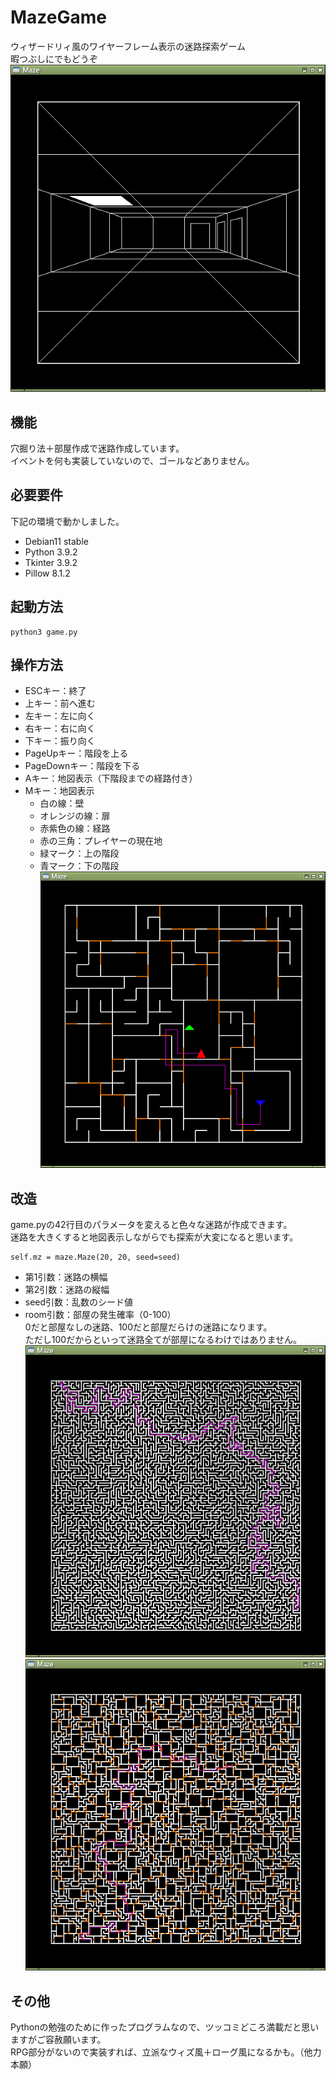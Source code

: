 # MazeGame
ウィザードリィ風のワイヤーフレーム表示の迷路探索ゲーム  
暇つぶしにでもどうぞ  
![Maze3D](Screenshot_3D.png)

## 機能
穴掘り法＋部屋作成で迷路作成しています。  
イベントを何も実装していないので、ゴールなどありません。

## 必要要件
下記の環境で動かしました。  

- Debian11 stable  
- Python 3.9.2  
- Tkinter 3.9.2  
- Pillow 8.1.2  

## 起動方法
```
python3 game.py
```

## 操作方法
- ESCキー：終了  
- 上キー：前へ進む  
- 左キー：左に向く  
- 右キー：右に向く  
- 下キー：振り向く  
- PageUpキー：階段を上る  
- PageDownキー：階段を下る  
- Aキー：地図表示（下階段までの経路付き）
- Mキー：地図表示  
  - 白の線：壁  
  - オレンジの線：扉  
  - 赤紫色の線：経路
  - 赤の三角：プレイヤーの現在地  
  - 緑マーク：上の階段  
  - 青マーク：下の階段  
![Map](Screenshot_Map.png)

## 改造
game.pyの42行目のパラメータを変えると色々な迷路が作成できます。  
迷路を大きくすると地図表示しながらでも探索が大変になると思います。  

```
self.mz = maze.Maze(20, 20, seed=seed)  
```

- 第1引数：迷路の横幅  
- 第2引数：迷路の縦幅  
- seed引数：乱数のシード値  
- room引数：部屋の発生確率（0-100）  
  0だと部屋なしの迷路、100だと部屋だらけの迷路になります。  
  ただし100だからといって迷路全てが部屋になるわけではありません。  
![No Room](Screenshot_100x100_NoRoom.png)
![Many Room](Screenshot_100x100_ManyRoom.png)

## その他
Pythonの勉強のために作ったプログラムなので、ツッコミどころ満載だと思いますがご容赦願います。  
RPG部分がないので実装すれば、立派なウィズ風＋ローグ風になるかも。（他力本願）  
